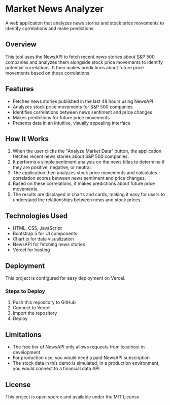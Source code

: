 # Market News Analyzer

A web application that analyzes news stories and stock price movements to identify correlations and make predictions.

## Overview

This tool uses the NewsAPI to fetch recent news stories about S&P 500 companies and analyzes them alongside stock price movements to identify potential correlations. It then makes predictions about future price movements based on these correlations.

## Features

- Fetches news stories published in the last 48 hours using NewsAPI
- Analyzes stock price movements for S&P 500 companies
- Identifies correlations between news sentiment and price changes
- Makes predictions for future price movements
- Presents data in an intuitive, visually appealing interface

## How It Works

1. When the user clicks the "Analyze Market Data" button, the application fetches recent news stories about S&P 500 companies.
2. It performs a simple sentiment analysis on the news titles to determine if they are positive, negative, or neutral.
3. The application then analyzes stock price movements and calculates correlation scores between news sentiment and price changes.
4. Based on these correlations, it makes predictions about future price movements.
5. The results are displayed in charts and cards, making it easy for users to understand the relationships between news and stock prices.

## Technologies Used

- HTML, CSS, JavaScript
- Bootstrap 5 for UI components
- Chart.js for data visualization
- NewsAPI for fetching news stories
- Vercel for hosting

## Deployment

This project is configured for easy deployment on Vercel.

### Steps to Deploy

1. Push this repository to GitHub
2. Connect to Vercel
3. Import the repository
4. Deploy

## Limitations

- The free tier of NewsAPI only allows requests from localhost in development
- For production use, you would need a paid NewsAPI subscription
- The stock data in this demo is simulated; in a production environment, you would connect to a financial data API

## License

This project is open source and available under the MIT License.
